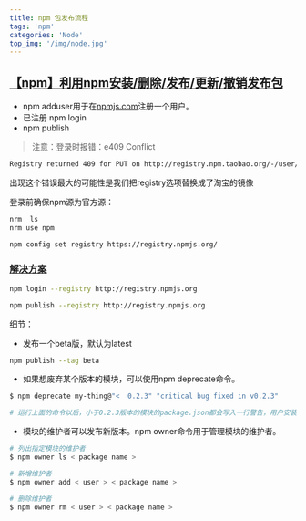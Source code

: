 ```yaml
---
title: npm 包发布流程
tags: 'npm'
categories: 'Node'
top_img: '/img/node.jpg'
---
```


## [【npm】利用npm安装/删除/发布/更新/撤销发布包](https://www.cnblogs.com/penghuwan/p/6973702.html)

* npm adduser用于在[npmjs.com](http://npmjs.com)注册一个用户。
*  已注册  npm login
*  npm publish

>注意：登录时报错：e409 Conflict
```bash
Registry returned 409 for PUT on http://registry.npm.taobao.org/-/user/org.couchdb.user:666: conflict
```

出现这个错误最大的可能性是我们把registry选项替换成了淘宝的镜像


登录前确保npm源为官方源：
```bash
nrm  ls
nrm use npm
```

```bash
npm config set registry https://registry.npmjs.org/
```

### [解决方案](http://zccbbg.top/2018/12/24/npm-adduser-%E6%8A%A5%E9%94%99e409-Conflict/#%E8%A7%A3%E5%86%B3%E6%96%B9%E6%A1%88)
```bash
npm login --registry http://registry.npmjs.org

npm publish --registry http://registry.npmjs.org
```

细节：
* 发布一个beta版，默认为latest
```bash
npm publish --tag beta
```

* 如果想废弃某个版本的模块，可以使用npm deprecate命令。
```bash
$ npm deprecate my-thing@"<  0.2.3" "critical bug fixed in v0.2.3"

# 运行上面的命令以后，小于0.2.3版本的模块的package.json都会写入一行警告，用户安装这些版本时，这行警告就会在命令行显示
```

* 模块的维护者可以发布新版本。npm owner命令用于管理模块的维护者。
```bash
# 列出指定模块的维护者
$ npm owner ls < package name >

# 新增维护者
$ npm owner add < user > < package name >

# 删除维护者
$ npm owner rm < user > < package name >
```